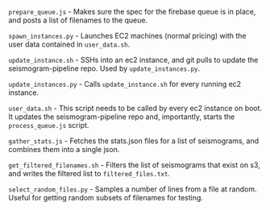 `prepare_queue.js` - Makes sure the spec for the firebase queue is in place, and posts a list of filenames to the queue.

`spawn_instances.py` - Launches EC2 machines (normal pricing) with the user data contained in `user_data.sh`.

`update_instance.sh` - SSHs into an ec2 instance, and git pulls to update the seismogram-pipeline repo. Used by `update_instances.py`.

`update_instances.py` - Calls `update_instance.sh` for every running ec2 instance.

`user_data.sh` - This script needs to be called by every ec2 instance on boot. It updates the seismogram-pipeline repo and, importantly, starts the `process_queue.js` script.

`gather_stats.js` - Fetches the stats.json files for a list of seismograms, and combines them into a single json.

`get_filtered_filenames.sh` - Filters the list of seismograms that exist on s3, and writes the filtered list to `filtered_files.txt`.

`select_random_files.py` - Samples a number of lines from a file at random. Useful for getting random subsets of filenames for testing.
